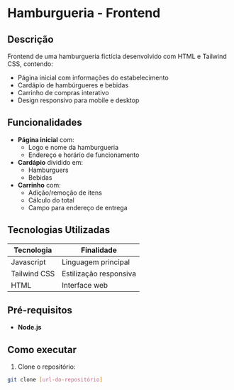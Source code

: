 # Hamburgueria - Frontend

## Descrição
Frontend de uma hamburgueria fictícia desenvolvido com HTML e Tailwind CSS, contendo:
- Página inicial com informações do estabelecimento
- Cardápio de hambúrgueres e bebidas
- Carrinho de compras interativo
- Design responsivo para mobile e desktop

## Funcionalidades
- **Página inicial** com:
  - Logo e nome da hamburgueria
  - Endereço e horário de funcionamento
- **Cardápio** dividido em:
  - Hamburguers 
  - Bebidas 
- **Carrinho** com:
  - Adição/remoção de itens
  - Cálculo do total
  - Campo para endereço de entrega

## Tecnologias Utilizadas

| Tecnologia | Finalidade |
|------------|------------|
| Javascript | Linguagem principal |
| Tailwind CSS | Estilização responsiva |
| HTML | Interface web |

## Pré-requisitos 
- **Node.js**

## Como executar
1. Clone o repositório:
```bash
git clone [url-do-repositório]
